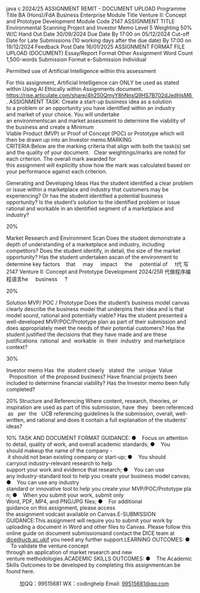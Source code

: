 java c
2024/25 ASSIGNMENT REMIT - DOCUMENT UPLOAD 
Programme Title 
BA (Hons)/FdA Business Enterprise 
Module Title 
Venture II: Concept and Prototype Development 
Module Code 
2147 
ASSIGNMENT TITLE 
Environmental Scanning Project and Investor Memo 
Level 
5 
Weighting 
50% 
W/C Hand Out Date 
30/09/2024 
Due Date 
By 17:00 on 05/12/2024 
Cut-off Date for Late Submissions (10 working days after the due date) 
By 17:00 on 19/12/2024 
Feedback Post Date 
16/01/2025 
ASSIGNMENT FORMAT 
FILE UPLOAD (DOCUMENT) 
Essay/Report Format 
Other 
Assignment Word Count 
1,500-words 
Submission Format 
e-Submission 
Individual 

Permitted use of 
Artificial Intelligence within this 
assessment 

For this assignment, Artificial Intelligence can ONLY be used as stated within Using AI Ethically within Assignments document. 
https://rise.articulate.com/share/4h250QmyY8hNnsQ9HS7B702dJedhlsM6 . ASSIGNMENT TASK:
Create a start-up business idea as a solution to a problem or an opportunity you have identified within an industry and market of your choice. You will undertake an environmentscan and market assessment to determine the viability of the business and create a Minimum Viable Product (MVP) or Proof of Concept (POC) or Prototype which will then be drawn up into an Investor memo.MARKING CRITERIA:Below are the marking criteria that align with both the task(s) set and the quality of your document.   Clear weightings/marks are noted for each criterion. The overall mark awarded for this assignment will explicitly show how the mark was calculated based on your performance against each criterion.


Generating and Developing Ideas Has the student identified a clear problem or issue within a marketplace and industry that customers may be experiencing? Or has the student identified a potential business opportunity? 
Is the student’s solution to the identified problem or issue rational and workable in an identified segment of a marketplace and industry? 


20% 



Market Research 
and Environment 
Scan 
Does the student demonstrate a depth of understanding of a marketplace and industry, including competitors? 
Does the student identify, in detail, the size of the market opportunity? 
Has the student undertaken ascan of the environment to determine key factors    that     may     impact     the     potential  of     t代 写2147 Venture II: Concept and Prototype Development 2024/25R
代做程序编程语言he     business     ? 



20% 


Solution  MVP/ POC / Prototype Does the student’s business model canvas clearly describe the business model that underpins their idea and is that model sound, rational and potentially viable? Has the student presented a well-developed MVP/POC/Prototype plan as part of their submission and does appropriately meet the needs of their potential customers? Has the student justified the decisions that they have made and are these justifications  rational  and  workable  in  their  industry  and marketplace context? 




30% 

Investor memo 
Has  the  student clearly   stated  the   unique  Value   Proposition  of the proposed business? 
Have financial projects been included to determine financial viability? Has the Investor memo been fully completed? 



20% 
Structure and Referencing Where content, research, theories, or inspiration are used as part of this submission, have  they   been referenced  as   per  the   UCB referencing guidelines 
Is the submission, overall, well-written, and rational and does it contain a full explanation of the students’ ideas? 


10% TASK AND DOCUMENT FORMAT GUIDANCE:
●    Focus on attention to detail, quality of work, and overall academic standards;
●    You should makeup the name of the company - it should not bean existing company or start-up;
●    You should carryout industry-relevant research to help support your work and evidence that research;
●    You can use any industry-standard tool to help you create your business model canvas;
●    You can use any industry standard or innovative tool to help you create your MVP/POC/Prototype plan;
●    When you submit your work, submit only Word, PDF, MP4, and PNG/JPG files;
●    For additional guidance on this assignment, please access the assignment vodcast available on Canvas.E-SUBMISSION GUIDANCE:This assignment will require you to submit your work by uploading a document in Word and other files to Canvas. Please follow this online guide on document submissionsand contact the DICE team at dice@ucb.ac.ukif you need any further support.LEARNING OUTCOMES:
●    To validate the venture concept through an application of market research and new venture methodologies.ACADEMIC SKILLS OUTCOMES:
●    The Academic Skills Outcomes to be developed by completing this assignmentcan be found here. 



         
加QQ：99515681  WX：codinghelp  Email: 99515681@qq.com
